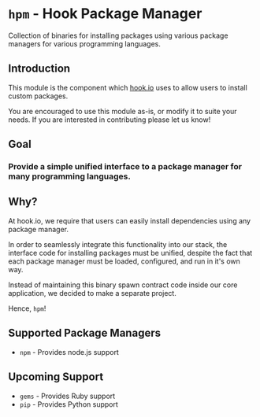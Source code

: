 # `hpm` - **H**ook **P**ackage **M**anager

Collection of binaries for installing packages using various package managers for various programming languages.

## Introduction

This module is the component which [hook.io](http://hook.io) uses to allow users to install custom packages.

You are encouraged to use this module as-is, or modify it to suite your needs. If you are interested in contributing please let us know!

## Goal

### Provide a simple unified interface to a package manager for many programming languages.

## Why?

At hook.io, we require that users can easily install dependencies using any package manager.

In order to seamlessly integrate this functionality into our stack, the interface code for installing packages must be unified, despite the fact that each package manager must be loaded, configured, and run in it's own way.

Instead of maintaining this binary spawn contract code inside our core application, we decided to make a separate project.

Hence, `hpm`!

## Supported Package Managers

 - `npm` - Provides node.js support
 
## Upcoming Support

 - `gems` - Provides Ruby support
 - `pip` - Provides Python support